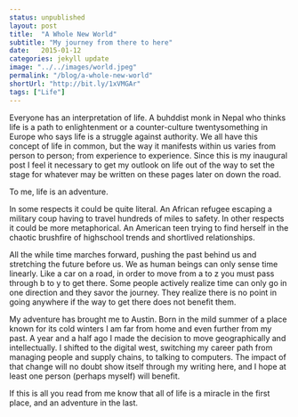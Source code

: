 ```yaml
---
status: unpublished
layout: post
title:  "A Whole New World"
subtitle: "My journey from there to here"
date:   2015-01-12
categories: jekyll update
image: "../../images/world.jpeg"
permalink: "/blog/a-whole-new-world"
shortUrl: "http://bit.ly/1xVMGAr"
tags: ["Life"]
---
```



Everyone has an interpretation of life. A buhddist monk in Nepal who thinks life is a path to enlightenment or a counter-culture twentysomething in Europe who says life is a struggle against authority. We all have this concept of life in common, but the way it manifests within us varies from person to person; from experience to experience. Since this is my inaugural post I feel it necessary to get my outlook on life out of the way to set the stage for whatever may be written on these pages later on down the road.

To me, life is an adventure.

In some respects it could be quite literal. An African refugee escaping a military coup having to travel hundreds of miles to safety. In other respects it could be more metaphorical. An American teen trying to find herself in the chaotic brushfire of highschool trends and shortlived relationships.

All the while time marches forward, pushing the past behind us and stretching the future before us. We as human beings can only sense time linearly. Like a car on a road, in order to move from a to z you must pass through b to y to get there. Some people actively realize time can only go in one direction and they savor the journey. They realize there is no point in going anywhere if the way to get there does not benefit them.

My adventure has brought me to Austin. Born in the mild summer of a place known for its cold winters I am far from home and even further from my past. A year and a half ago I made the decision to move geographically and intellectually. I shifted to the digital west, switching my career path from managing people and supply chains, to talking to computers. The impact of that change will no doubt show itself through my writing here, and I hope at least one person (perhaps myself) will benefit.

If this is all you read from me know that all of life is a miracle in the first place, and an adventure in the last.
